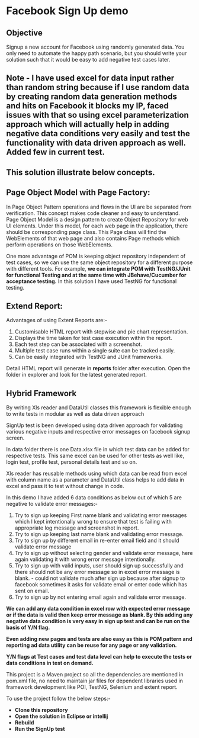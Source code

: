 Facebook Sign Up demo
===========================================================================================

## Objective

Signup a new account for Facebook using randomly generated data. You only need to automate the happy path scenario, but you should write your solution such that it would be easy to add negative test cases later.

## Note - I have used excel for data input rather than random string because if I use random data by creating random data generation methods and hits on Facebook it blocks my IP, faced issues with that so using excel parameterization approach which will actually help in adding negative data conditions very easily and test the functionality with data driven approach as well. Added few in current test.

## This solution illustrate below concepts.

## Page Object Model with Page Factory:

In Page Object Pattern operations and flows in the UI are be separated from verification. This concept makes code cleaner and easy to understand. Page Object Model is a design pattern to create Object Repository for web UI elements. Under this model, for each web page in the application, there should be corresponding page class. This Page class will find the WebElements of that web page and also contains Page methods which perform operations on those WebElements.

One more advantage of POM is keeping object repository independent of test cases, so we can use the same object repository for a different purpose with different tools. For example, **we can integrate POM with TestNG/JUnit for functional Testing and at the same time with JBehave/Cucumber for acceptance testing.**
In this solution I have used TestNG for functional testing.

## Extend Report:
Advantages of using Extent Reports are:-
1. Customisable HTML report with stepwise and pie chart representation.
2. Displays the time taken for test case execution within the report.
3. Each test step can be associated with a screenshot.
4. Multiple test case runs within a single suite can be tracked easily.
5. Can be easily integrated with TestNG and JUnit frameworks.

Detail HTML report will generate in **reports** folder after execution. Open the folder in explorer and look for the latest generated report.

## Hybrid Framework

By writing Xls reader and DataUtil classes this framework is flexible enough to write tests in modular as well as data driven approach

SignUp test is been developed using data driven approach for validating various negative inputs and respective error messages on facebook signup screen.

In data folder there is one Data.xlsx file in which test data can be added for respective tests. This same excel can be used for other tests as well like, login test, profile test, personal details test and so on.

Xls reader has reusable methods using which data can be read from excel with column name as a parameter and DataUtil class helps to add data in excel and pass it to test without change in code.

In this demo I have added 6 data conditions as below out of which 5 are negative to validate error messages:-

1. Try to sign up keeping First name blank and validating error messages which I kept intentionally wrong to ensure that test is failing with appropriate log message and screenshot in report. 
2. Try to sign up keeping last name blank and validating error message.
3. Try to sign up by different email in re-enter email field and it should validate error message
4. Try to sign up without selecting gender and validate error message, here again validating it with wrong error message intentionally.
5. Try to sign up with valid inputs, user should sign up successfully and there should not be any error message so in excel error message is blank. - could not validate much after sign up because after signup to facebook sometimes it asks for validate email or enter code which has sent on email.
6. Try to sign up by not entering email again and validate error message.

**We can add any data condition in excel row with expected error message or if the data is valid then keep error message as blank. By this adding any negative data condition is very easy in sign up test and can be run on the basis of Y/N flag.**

**Even adding new pages and tests are also easy as this is POM pattern and reporting ad data utility can be reuse for any page or any validation.**

**Y/N flags at Test cases and test data level can help to execute the tests or data conditions in test on demand.**

This project is a Maven project so all the dependencies are mentioned in pom.xml file, no need to maintain jar files for dependent libraries used in framework development like POI, TestNG, Selenium and extent report.

To use the project follow the below steps:-

- **Clone this repository**
- **Open the solution in Eclipse or intellij**
- **Rebuild**
- **Run the SignUp test**
